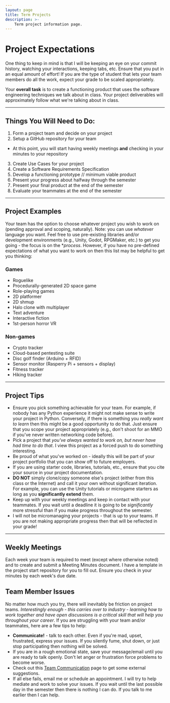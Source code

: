 ```yaml
---
layout: page
title: Term Projects
description: >-
    Term project information page.
---
```


# Project Expectations

One thing to keep in mind is that I will be keeping an eye on your commit history, watching your interactions, keeping tabs, etc.  Ensure that you put in an equal amount of effort!  If you are the type of student that lets your team members do all the work, expect your grade to be scaled appropriately.

Your **overall task** is to create a functioning product that uses the software engineering techniques we talk about in class.  Your project deliverables will approximately follow what we're talking about in class.

---

## Things You Will Need to Do:

1. Form a project team and decide on your project
2. Setup a GitHub repository for your team
  * At this point, you will start having weekly meetings **and** checking in your minutes to your repository
3. Create Use Cases for your project
4. Create a Software Requirements Specification
5. Develop a functioning prototype // minimum viable product
6. Present your progress about halfway through the semester
7. Present your final product at the end of the semester
8. Evaluate your teammates at the end of the semester

---

## Project Examples

Your team has the option to choose whatever project you wish to work on (pending approval and scoping, naturally).  Note: you can use *whatever* language you want.  Feel free to use pre-existing libraries and/or development environments (e.g., Unity, Godot, RPGMaker, etc.) to get you going - the focus is on the **process*.  However, if you have no pre-defined expectations of what you want to work on then this list may be helpful to get you thinking:

### Games

* Roguelike
* Procedurally-generated 2D space game
* Role-playing games
* 2D platformer
* 2D shmup
* Halo clone with multiplayer
* Text adventure
* Interactive fiction
* 1st-person horror VR 

### Non-games

* Crypto tracker
* Cloud-based pentesting suite
* Disc golf finder (Arduino + RFID)
* Sensor monitor (Rasperry Pi + sensors + display)
* Fitness tracker
* Hiking tracker

---

## Project Tips

* Ensure you pick something achievable for your team.  For example, if nobody has any Python experience it might not make sense to write your project in Python.  Conversely, if there is something you *really want to learn* then this might be a good opportunity to do that.  Just ensure that you scope your project appropriately (e.g., don't shoot for an MMO if you've never written networking code before).
* Pick a project that *you've always wanted to work on, but never have had time to do that*.  I view this project as a forced push to do something interesting.
* Be proud of what you've worked on - ideally this will be part of your project portfolio that you can show off to future employers.
* If you are using starter code, libraries, tutorials, etc., ensure that you cite your source in your project documentation.
* **DO NOT** simply clone/copy someone else's project (either from this class or the Internet) and call it your own without significant iteration.  For example, you can use the Unity tutorials or microgame starters as long as you **significantly extend** them.
* Keep up with your weekly meetings and keep in contact with your teammates.  If you wait until a deadline it is going to be *significantly* more stressful than if you make progress throughout the semester.
* I will not be micromanaging your projects - that is up to your teams.  If you are not making appropriate progress then that will be reflected in your grade!

---

## Weekly Meetings

Each week your team is required to meet (except where otherwise noted) and to create and submit a Meeting Minutes document.  I have a template in the project start repository for you to fill out.  Ensure you check in your minutes by each week's due date.

## Team Member Issues

No matter how much you try, there will inevitably be friction on project teams.  *Interestingly enough - this carries over to industry - learning how to work together and have open discussions is a critical skill that will help you throughout your career*.  If you are struggling with your team and/or teammates, here are a few tips to help:

* **Communicate!** - talk to each other.  Even if you're mad, upset, frustrated, express your issues.  If you silently fume, shut down, or just stop participating then nothing will be solved.
* If you are in a rough emotional state, save your message/email until you are ready to talk openly.  Don't let anger or frustration force problems to become worse.
* Check out this [Team Communication](https://asana.com/resources/team-communication) page to get some external suggestions.
* If all else fails, email me or schedule an appointment.  I will try to help mediate and work to solve your issues.  If you wait until the last possible day in the semester then there is nothing I can do.  If you talk to me earlier then I can help.